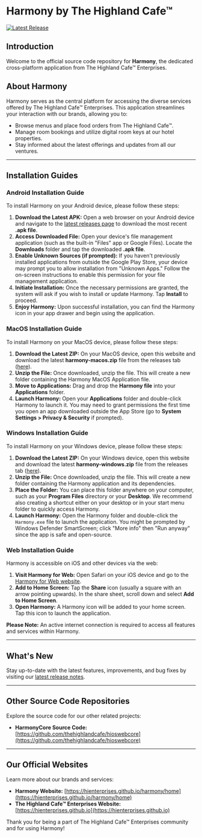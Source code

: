 # Harmony by The Highland Cafe™

[![Latest Release](https://img.shields.io/github/v/release/aarjay123/harmonyapp?sort=semver)](https://github.com/aarjay123/harmonyapp/releases/latest)

## Introduction

Welcome to the official source code repository for **Harmony**, the dedicated cross-platform application from The Highland Cafe™ Enterprises.

## About Harmony

Harmony serves as the central platform for accessing the diverse services offered by The Highland Cafe™ Enterprises. This application streamlines your interaction with our brands, allowing you to:

* Browse menus and place food orders from The Highland Cafe™.
* Manage room bookings and utilize digital room keys at our hotel properties.
* Stay informed about the latest offerings and updates from all our ventures.

---

## Installation Guides

### Android Installation Guide

To install Harmony on your Android device, please follow these steps:

1.  **Download the Latest APK:** Open a web browser on your Android device and navigate to the [latest releases page](https://github.com/aarjay123/harmonyapp/releases/latest) to download the most recent **.apk file**.
2.  **Access Downloaded File:** Open your device's file management application (such as the built-in "Files" app or Google Files). Locate the **Downloads** folder and tap the downloaded **.apk file**.
3.  **Enable Unknown Sources (if prompted):** If you haven't previously installed applications from outside the Google Play Store, your device may prompt you to allow installation from "Unknown Apps." Follow the on-screen instructions to enable this permission for your file management application.
4.  **Initiate Installation:** Once the necessary permissions are granted, the system will ask if you wish to install or update Harmony. Tap **Install** to proceed.
5.  **Enjoy Harmony:** Upon successful installation, you can find the Harmony icon in your app drawer and begin using the application.

### MacOS Installation Guide

To install Harmony on your MacOS device, please follow these steps:

1.  **Download the Latest ZIP:** On your MacOS device, open this website and download the latest **harmony-macos.zip** file from the releases tab ([here](https://github.com/aarjay123/harmonyapp/releases/latest)).
2.  **Unzip the File:** Once downloaded, unzip the file. This will create a new folder containing the Harmony MacOS Application file.
3.  **Move to Applications:** Drag and drop the **Harmony file** into your **Applications** folder.
4.  **Launch Harmony:** Open your **Applications** folder and double-click Harmony to launch it. You may need to grant permissions the first time you open an app downloaded outside the App Store (go to **System Settings > Privacy & Security** if prompted).

### Windows Installation Guide

To install Harmony on your Windows device, please follow these steps:

1.  **Download the Latest ZIP:** On your Windows device, open this website and download the latest **harmony-windows.zip** file from the releases tab ([here](https://github.com/aarjay123/harmonyapp/releases/latest)).
2.  **Unzip the File:** Once downloaded, unzip the file. This will create a new folder containing the Harmony application and its dependencies.
3.  **Place the Folder:** You can place this folder anywhere on your computer, such as your **Program Files** directory or your **Desktop**. We recommend also creating a shortcut either on your desktop or in your start menu folder to quickly access Harmony.
4.  **Launch Harmony:** Open the Harmony folder and double-click the `Harmony.exe` file to launch the application. You might be prompted by Windows Defender SmartScreen; click "More info" then "Run anyway" since the app is safe and open-source.

### Web Installation Guide

Harmony is accessible on iOS and other devices via the web:

1.  **Visit Harmony for Web:** Open Safari on your iOS device and go to the [Harmony for Web website](https://thehighlandcafe.github.io/harmony).
2.  **Add to Home Screen:** Tap the **Share** icon (usually a square with an arrow pointing upwards). In the share sheet, scroll down and select **Add to Home Screen**.
3.  **Open Harmony:** A Harmony icon will be added to your home screen. Tap this icon to launch the application.

**Please Note:** An active internet connection is required to access all features and services within Harmony.

---

## What's New

Stay up-to-date with the latest features, improvements, and bug fixes by visiting our [latest release notes](https://github.com/aarjay123/harmonyapp/releases/latest).

---

## Other Source Code Repositories

Explore the source code for our other related projects:

* **HarmonyCore Source Code:** [https://github.com/thehighlandcafe/hioswebcore](https://github.com/thehighlandcafe/hioswebcore)

---

## Our Official Websites

Learn more about our brands and services:

* **Harmony Website:** [https://hienterprises.github.io/harmony/home](https://hienterprises.github.io/harmony/home)
* **The Highland Cafe™ Enterprises Website:** [https://hienterprises.github.io](https://hienterprises.github.io)

Thank you for being a part of The Highland Cafe™ Enterprises community and for using Harmony!
